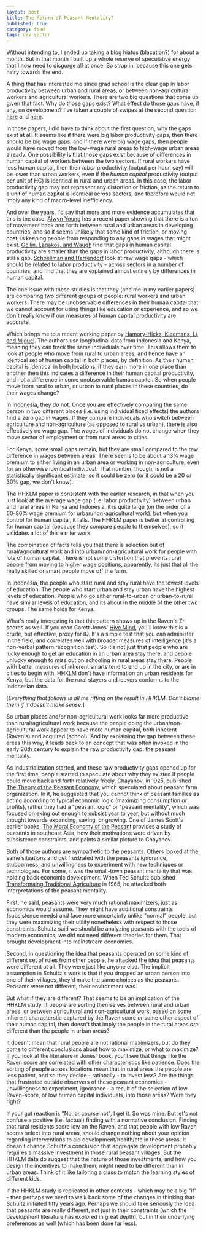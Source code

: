```yaml
---
layout: post
title: The Return of Peasant Mentality?
published: true
category: feed
tags: dev sector
---
```


Without intending to, I ended up taking a blog hiatus (blacation?) for about a month. But in that month I built up a whole reserve of speculative energy that I now need to disgorge all at once. So strap in, because this one gets hairy towards the end.

A thing that has interested me since grad school is the clear gap in labor productivity between urban and rural areas, or between non-agricultural workers and agricultural workers. There are two big questions that come up given that fact. Why do those gaps exist? What effect do those gaps have, if any, on development? I've taken a couple of swipes at the second question [here](/assets/JDE_Final.pdf) and [here](/assets/dvhc2014.pdf). 

In those papers, I did have to think about the first question, why the gaps exist at all. It seems like if there were big labor productivity gaps, then there should be big wage gaps, and if there were big wage gaps, then people would have moved from the low-wage rural areas to high-wage urban areas already. One possibility is that those gaps exist because of differences in human capital of workers between the two sectors. If rural workers have less human capital, then their *labor* productivity (output per hour, say) will be lower than urban workers, even if the *human capital* productivity (output per unit of HC) is identical in rural and urban areas. In this case, the labor productivity gap may not represent any distortion or friction, as the return to a unit of human capital is identical across sectors, and therefore would not imply any kind of macro-level inefficiency. 

And over the years, I'd say that more and more evidence accumulates that this is the case. [Alwyn Young](https://ideas.repec.org/a/oup/qjecon/v128y2013i4p1727-1785.html) has a recent paper showing that there is a ton of movement back and forth between rural and urban areas in developing countries, and so it seems unlikely that some kind of friction, or moving cost, is keeping people from responding to any gaps in wages that might exist. [Gollin, Lagakos, and Waugh](https://ideas.repec.org/a/aea/aecrev/v104y2014i5p165-70.html) find that gaps in human capital productivity are smaller than the gaps in labor productivity, although there is still a gap. [Schoellman and Herrendorf](https://ideas.repec.org/p/red/sed014/364.html) look at raw wage gaps - which should be related to labor productivity - across sectors in a number of countries, and find that they are explained almost entirely by differences in human capital. 

The one issue with these studies is that they (and me in my earlier papers) are comparing two different groups of people: rural workers and urban workers. There may be unobservable differences in their human capital that we cannot account for using things like education or experience, and so we don't really know if our measures of human capital productivity are accurate. 

Which brings me to a recent working paper by [Hamory-Hicks, Kleemans, Li, and Miguel](https://ideas.repec.org/p/nbr/nberwo/23253.html). The authors use longitudinal data from Indonesia and Kenya, meaning they can track the same individuals over time. This allows them to look at people who move from rural to urban areas, and hence have an identical set of human capital in both places, by definition. As their human capital is identical in both locations, if they earn more in one place than another then this indicates a difference in their human capital productivity, and not a difference in some unobservable human capital. So when people move from rural to urban, or urban to rural places in these countries, do their wages change?

In Indonesia, they do not. Once you are effectively comparing the same person in two different places (i.e. using individual fixed effects) the authors find a zero gap in wages. If they compare individuals who switch between agriculture and non-agriculture (as opposed to rural vs urban), there is also effectively no wage gap. The wages of individuals do not change when they move sector of employment or from rural areas to cities. 

For Kenya, some small gaps remain, but they are small compared to the raw difference in wages between areas. There seems to be about a 13% wage premium to either living in an urban area or working in non-agriculture, even for an otherwise identical individual. That number, though, is not a statistically significant estimate, so it could be zero (or it could be a 20 or 30% gap, we don't know). 

The HHKLM paper is consistent with the earlier research, in that when you just look at the average wage gap (i.e. labor productivity) between urban and rural areas in Kenya and Indonesia, it is quite large (on the order of a 60-80% wage premium for urban/non-agricultural work), but when you control for human capital, it falls. The HHKLM paper is better at controlling for human capital (because they compare people to themselves), so it validates a lot of this earlier work.

The combination of facts tells you that there is selection out of rural/agricultural work and into urban/non-agricultural work for people with lots of human capital. There is not some distortion that prevents rural people from moving to higher wage positions, apparently, its just that all the really skilled or smart people move off the farm. 

In Indonesia, the people who start rural and stay rural have the lowest levels of education. The people who start urban and stay urban have the highest levels of education. People who go either rural-to-urban or urban-to-rural have similar levels of education, and its about in the middle of the other two groups. The same holds for Kenya.

What's really interesting is that this pattern shows up in the Raven's Z-scores as well. If you read Garett Jones' [Hive Mind](http://amzn.to/2uscIem), you'll know this is a crude, but effective, proxy for IQ. It's a simple test that you can administer in the field, and correlates well with broader measures of intelligence (it's a non-verbal pattern recognition test). So it's not just that people who are lucky enough to get an education in an urban area stay there, and people unlucky enough to miss out on schooling in rural areas stay there. People with better measures of inherent smarts tend to end up in the city, or are in cities to begin with. HHKLM don't have information on urban residents for Kenya, but the data for the rural stayers and leavers conforms to the Indonesian data.

[*Everything that follows is all me riffing on the result in HHKLM. Don't blame them if it doesn't make sense.*]

So urban places and/or non-agricultural work looks far more productive than rural/agricultural work because the people doing the urban/non-agricultural work appear to have more human capital, both inherent (Raven's) and acquired (school). And by explaining the gap between these areas this way, it leads back to an concept that was often invoked in the early 20th century to explain the raw productivity gap: the peasant mentality. 

As industrialization started, and these raw productivity gaps opened up for the first time, people started to speculate about why they existed if people could move back and forth relatively freely. Chayanov, in 1925, published [The Theory of the Peasant Economy](https://vertov14.files.wordpress.com/2016/08/alexander_chayanov_the_theory_of_peasant_economy.pdf), which speculated about peasant farm organization. In it, he suggested that you cannot think of peasant families as acting according to typical economic logic (maximizing consumption or profits), rather they had a "peasant logic" or "peasant mentality", which was focused on eking out enough to subsist year to year, but without much thought towards expanding, saving, or growing. One of James Scott's earlier books, [The Moral Economy of the Peasant](http://amzn.to/2urVdLm) provides a study of peasants in southeast Asia, how their motivations were driven by subsistence constraints, and paints a similar picture to Chayanov. 

Both of those authors are sympathetic to the peasants. Others looked at the same situations and get frustrated with the peasants ignorance, stubborness, and unwillingness to experiment with new techniques or technologies. For some, it was the small-town peasant mentality that was holding back economic development. When Ted Schultz published [Transformaing Traditional Agriculture](http://amzn.to/2tyjVNW) in 1965, he attacked both interpretations of the peasant mentality. 

First, he said, peasants were very much rational maximizers, just as economics would assume. They might have additional constraints (subsistence needs) and face more uncertainty unlike "normal" people, but they were maximizing their utility nonetheless with respect to those constraints. Schultz said we should be analyzing peasants with the tools of modern economics; we did not need different theories for them. That brought development into mainstream economics. 

Second, in questioning the idea that peasants operated on some kind of different set of rules from other people, he attacked the idea that peasants were different at all. They were just like anyone else. The implicit assumption in Schultz's work is that if you dropped an urban person into one of their villages, they'd make the same choices as the peasants. Peasants were not different, their environment was.

But what if they are different? That seems to be an implication of the HHKLM study. If people are sorting themselves between rural and urban areas, or between agricultural and non-agricultural work, based on some inherent characterstic captured by the Raven score or some other aspect of their human capital, then doesn't that imply the people in the rural areas *are* different than the people in urban areas? 

It doesn't mean that rural people are not rational maximizers, but do they come to different conclusions about how to maximize, or what to maximize? If you look at the literature in Jones' book, you'll see that things like the Raven score are correlated with other characteristics like patience. Does the sorting of people across locations mean that in rural areas the people are less patient, and so they decide - rationally - to invest less? Are the things that frustrated outside observers of these peasant economies - unwillingness to experiment, ignorance - a result of the selection of low Raven-score, or low human capital individuals, into those areas? Were they right? 

If your gut reaction is "No, or course not", I get it. So was mine. But let's not confuse a positive (i.e. factual) finding with a normative conclusion. Finding that rural residents score low on the Raven, and that people with low Raven scores select into rural areas, should change nothing about your opinion regarding interventions to aid development/health/etc in these areas. It doesn't change Schultz's conclusion that aggregate development probably requires a massive investment in those rural peasant villages. But the HHKLM data do suggest that the nature of those investments, and how you design the incentives to make them, might need to be different than in urban areas. Think of it like tailoring a class to match the learning styles of different kids. 

If the HHKLM study is replicated in other contexts - which may be a big "if" - then perhaps we need to walk back some of the changes in thinking that Schultz initiated fifty years ago. Perhaps we should take seriously the idea that peasants are really different, not just in their constraints (which the development literature has explored in great depth), but in their underlying preferences as well (which has been done far less).

